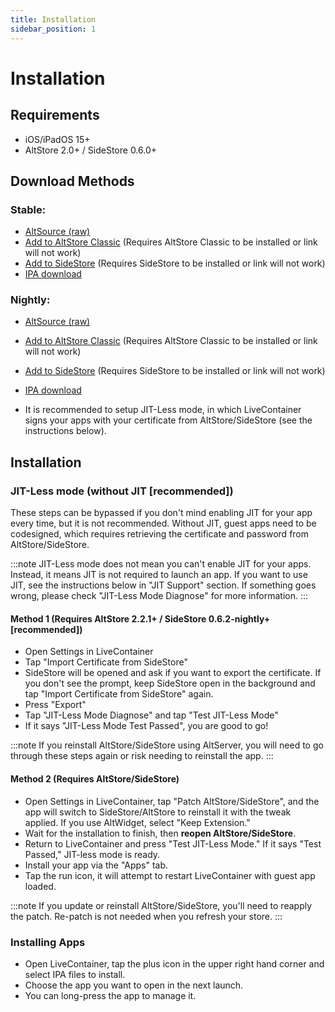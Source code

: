 ```yaml
---
title: Installation
sidebar_position: 1
---
```


# Installation

## Requirements

- iOS/iPadOS 15+
- AltStore 2.0+ / SideStore 0.6.0+

## Download Methods

### Stable:

- [AltSource (raw)](https://raw.githubusercontent.com/LiveContainer/LiveContainer/refs/heads/main/apps.json)
- [Add to AltStore Classic](https://tinyurl.com/LCAltStoreClassic) (Requires AltStore Classic to be installed or link will not work)
- [Add to SideStore](https://tinyurl.com/LCSideStore) (Requires SideStore to be installed or link will not work)
- [IPA download](https://github.com/LiveContainer/LiveContainer/releases/latest/download/LiveContainer.ipa)
  
### Nightly:

- [AltSource (raw)](https://github.com/LiveContainer/LiveContainer/releases/download/nightly/apps_nightly.json)
- [Add to AltStore Classic](https://tinyurl.com/LC-NAltStoreClassic) (Requires AltStore Classic to be installed or link will not work)
- [Add to SideStore](https://tinyurl.com/LC-NSideStore) (Requires SideStore to be installed or link will not work)
- [IPA download](https://github.com/LiveContainer/LiveContainer/releases/download/nightly/LiveContainer.ipa)

- It is recommended to setup JIT-Less mode, in which LiveContainer signs your apps with your certificate from AltStore/SideStore (see the instructions below).

## Installation

### JIT-Less mode (without JIT \[recommended])

These steps can be bypassed if you don't mind enabling JIT for your app every time, but it is not recommended. Without JIT, guest apps need to be codesigned, which requires retrieving the certificate and password from AltStore/SideStore. 

:::note
JIT-Less mode does not mean you can't enable JIT for your apps. Instead, it means JIT is not required to launch an app. If you want to use JIT, see the instructions below in "JIT Support" section.
If something goes wrong, please check "JIT-Less Mode Diagnose" for more information.
:::

#### Method 1 (Requires AltStore 2.2.1+ / SideStore 0.6.2-nightly+ \[recommended])
- Open Settings in LiveContainer 
- Tap "Import Certificate from SideStore"
- SideStore will be opened and ask if you want to export the certificate. If you don't see the prompt, keep SideStore open in the background and tap "Import Certificate from SideStore" again.
- Press "Export"
- Tap "JIT-Less Mode Diagnose" and tap "Test JIT-Less Mode"
- If it says "JIT-Less Mode Test Passed", you are good to go!

:::note
If you reinstall AltStore/SideStore using AltServer, you will need to go through these steps again or risk needing to reinstall the app.
:::

#### Method 2 (Requires AltStore/SideStore)
- Open Settings in LiveContainer, tap "Patch AltStore/SideStore", and the app will switch to SideStore/AltStore to reinstall it with the tweak applied. If you use AltWidget, select "Keep Extension."
- Wait for the installation to finish, then **reopen AltStore/SideStore**.
- Return to LiveContainer and press "Test JIT-Less Mode." If it says "Test Passed," JIT-less mode is ready.
- Install your app via the "Apps" tab.
- Tap the run icon, it will attempt to restart LiveContainer with guest app loaded.

:::note
If you update or reinstall AltStore/SideStore, you'll need to reapply the patch. Re-patch is not needed when you refresh your store.
:::

### Installing Apps
- Open LiveContainer, tap the plus icon in the upper right hand corner and select IPA files to install.
- Choose the app you want to open in the next launch.
- You can long-press the app to manage it.
